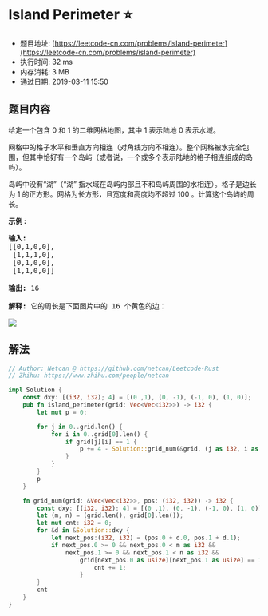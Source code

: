 # Island Perimeter :star:
- 题目地址: [https://leetcode-cn.com/problems/island-perimeter](https://leetcode-cn.com/problems/island-perimeter)
- 执行时间: 32 ms 
- 内存消耗: 3 MB
- 通过日期: 2019-03-11 15:50

## 题目内容
<p>给定一个包含 0 和 1 的二维网格地图，其中 1 表示陆地 0 表示水域。</p>

<p>网格中的格子水平和垂直方向相连（对角线方向不相连）。整个网格被水完全包围，但其中恰好有一个岛屿（或者说，一个或多个表示陆地的格子相连组成的岛屿）。</p>

<p>岛屿中没有“湖”（“湖” 指水域在岛屿内部且不和岛屿周围的水相连）。格子是边长为 1 的正方形。网格为长方形，且宽度和高度均不超过 100 。计算这个岛屿的周长。</p>



<p><strong>示例 :</strong></p>

<pre><strong>输入:</strong>
[[0,1,0,0],
 [1,1,1,0],
 [0,1,0,0],
 [1,1,0,0]]

<strong>输出:</strong> 16

<strong>解释:</strong> 它的周长是下面图片中的 16 个黄色的边：

<img src="https://assets.leetcode-cn.com/aliyun-lc-upload/uploads/2018/10/12/island.png">
</pre>


## 解法
```rust
// Author: Netcan @ https://github.com/netcan/Leetcode-Rust
// Zhihu: https://www.zhihu.com/people/netcan

impl Solution {
    const dxy: [(i32, i32); 4] = [(0 ,1), (0, -1), (-1, 0), (1, 0)];
    pub fn island_perimeter(grid: Vec<Vec<i32>>) -> i32 {
        let mut p = 0;

        for j in 0..grid.len() {
            for i in 0..grid[0].len() {
                if grid[j][i] == 1 {
                    p += 4 - Solution::grid_num(&grid, (j as i32, i as i32));
                }
            }
        }
        p
    }

    fn grid_num(grid: &Vec<Vec<i32>>, pos: (i32, i32)) -> i32 {
        const dxy: [(i32, i32); 4] = [(0 ,1), (0, -1), (-1, 0), (1, 0)];
        let (m, n) = (grid.len(), grid[0].len());
        let mut cnt: i32 = 0;
        for &d in &Solution::dxy {
            let next_pos:(i32, i32) = (pos.0 + d.0, pos.1 + d.1);
            if next_pos.0 >= 0 && next_pos.0 < m as i32 &&
                next_pos.1 >= 0 && next_pos.1 < n as i32 &&
                    grid[next_pos.0 as usize][next_pos.1 as usize] == 1 {
                        cnt += 1;
                    }
        }
        cnt
    }
}


```
